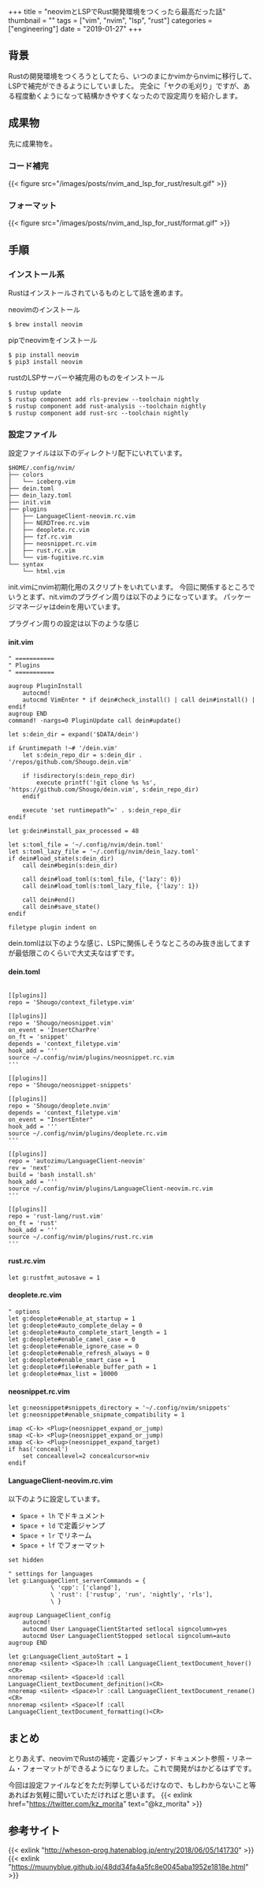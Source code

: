 +++
title = "neovimとLSPでRust開発環境をつくったら最高だった話"
thumbnail = ""
tags = ["vim", "nvim", "lsp", "rust"]
categories = ["engineering"]
date = "2019-01-27"
+++

## 背景

Rustの開発環境をつくろうとしてたら、いつのまにかvimからnvimに移行して、LSPで補完ができるようにしていました。
完全に「ヤクの毛刈り」ですが、ある程度動くようになって結構かきやすくなったので設定周りを紹介します。

## 成果物

先に成果物を。

### コード補完

{{< figure src="/images/posts/nvim_and_lsp_for_rust/result.gif" >}}

### フォーマット

{{< figure src="/images/posts/nvim_and_lsp_for_rust/format.gif" >}}

## 手順

### インストール系

Rustはインストールされているものとして話を進めます。

neovimのインストール

```
$ brew install neovim
```

pipでneovimをインストール

```
$ pip install neovim
$ pip3 install neovim
```

rustのLSPサーバーや補完用のものをインストール

```
$ rustup update
$ rustup component add rls-preview --toolchain nightly
$ rustup component add rust-analysis --toolchain nightly
$ rustup component add rust-src --toolchain nightly
```

### 設定ファイル

設定ファイルは以下のディレクトリ配下にいれています。

```
$HOME/.config/nvim/
├── colors
│   └── iceberg.vim
├── dein.toml
├── dein_lazy.toml
├── init.vim
├── plugins
│   ├── LanguageClient-neovim.rc.vim
│   ├── NERDTree.rc.vim
│   ├── deoplete.rc.vim
│   ├── fzf.rc.vim
│   ├── neosnippet.rc.vim
│   ├── rust.rc.vim
│   └── vim-fugitive.rc.vim
└── syntax
    └── html.vim
```

init.vimにnvim初期化用のスクリプトをいれています。
今回に関係するところでいうとまず、nit.vimのプラグイン周りは以下のようになっています。
パッケージマネージャはdeinを用いています。

プラグイン周りの設定は以下のような感じ

#### init.vim
```vim
" ===========
" Plugins
" ===========

augroup PluginInstall
    autocmd!
    autocmd VimEnter * if dein#check_install() | call dein#install() | endif
augroup END
command! -nargs=0 PluginUpdate call dein#update()

let s:dein_dir = expand('$DATA/dein')

if &runtimepath !~# '/dein.vim'
    let s:dein_repo_dir = s:dein_dir . '/repos/github.com/Shougo.dein.vim'

    if !isdirectory(s:dein_repo_dir)
        execute printf('!git clone %s %s', 'https://github.com/Shougo/dein.vim', s:dein_repo_dir)
    endif

    execute 'set runtimepath^=' . s:dein_repo_dir
endif

let g:dein#install_pax_processed = 48

let s:toml_file = '~/.config/nvim/dein.toml'
let s:toml_lazy_file = '~/.config/nvim/dein_lazy.toml'
if dein#load_state(s:dein_dir)
    call dein#begin(s:dein_dir)

    call dein#load_toml(s:toml_file, {'lazy': 0})
    call dein#load_toml(s:toml_lazy_file, {'lazy': 1})

    call dein#end()
    call dein#save_state()
endif

filetype plugin indent on
```

dein.tomlは以下のような感じ、LSPに関係しそうなところのみ抜き出してますが最低限このくらいで大丈夫なはずです。

#### dein.toml
```

[[plugins]]
repo = 'Shougo/context_filetype.vim'

[[plugins]]
repo = 'Shougo/neosnippet.vim'
on_event = 'InsertCharPre'
on_ft = 'snippet'
depends = 'context_filetype.vim'
hook_add = '''
source ~/.config/nvim/plugins/neosnippet.rc.vim
'''

[[plugins]]
repo = 'Shougo/neosnippet-snippets'

[[plugins]]
repo = 'Shougo/deoplete.nvim'
depends = 'context_filetype.vim'
on_event = "InsertEnter"
hook_add = '''
source ~/.config/nvim/plugins/deoplete.rc.vim
'''

[[plugins]]
repo = 'autozimu/LanguageClient-neovim'
rev = 'next'
build = 'bash install.sh'
hook_add = '''
source ~/.config/nvim/plugins/LanguageClient-neovim.rc.vim
'''

[[plugins]]
repo = 'rust-lang/rust.vim'
on_ft = 'rust'
hook_add = '''
source ~/.config/nvim/plugins/rust.rc.vim
'''

```

#### rust.rc.vim
```vim
let g:rustfmt_autosave = 1
```

#### deoplete.rc.vim
```vim
" options
let g:deoplete#enable_at_startup = 1
let g:deoplete#auto_complete_delay = 0
let g:deoplete#auto_complete_start_length = 1
let g:deoplete#enable_camel_case = 0
let g:deoplete#enable_ignore_case = 0
let g:deoplete#enable_refresh_always = 0
let g:deoplete#enable_smart_case = 1
let g:deoplete#file#enable_buffer_path = 1
let g:deoplete#max_list = 10000

```

#### neosnippet.rc.vim
```vim
let g:neosnippet#snippets_directory = '~/.config/nvim/snippets'
let g:neosnippet#enable_snipmate_compatibility = 1

imap <C-k> <Plug>(neosnippet_expand_or_jump)
smap <C-k> <Plug>(neosnippet_expand_or_jump)
xmap <C-k> <Plug>(neosnippet_expand_target)
if has('conceal')
    set conceallevel=2 concealcursor=niv
endif

```

#### LanguageClient-neovim.rc.vim

以下のように設定しています。


* `Space + lh` でドキュメント
* `Space + ld` で定義ジャンプ
* `Space + lr` でリネーム
* `Space + lf` でフォーマット

```vim
set hidden

" settings for languages
let g:LanguageClient_serverCommands = {
            \ 'cpp': ['clangd'],
            \ 'rust': ['rustup', 'run', 'nightly', 'rls'],
            \ }

augroup LanguageClient_config
    autocmd!
    autocmd User LanguageClientStarted setlocal signcolumn=yes
    autocmd User LanguageClientStopped setlocal signcolumn=auto
augroup END

let g:LanguageClient_autoStart = 1
nnoremap <silent> <Space>lh :call LanguageClient_textDocument_hover()<CR>
nnoremap <silent> <Space>ld :call LanguageClient_textDocument_definition()<CR>
nnoremap <silent> <Space>lr :call LanguageClient_textDocument_rename()<CR>
nnoremap <silent> <Space>lf :call LanguageClient_textDocument_formatting()<CR>

```

## まとめ

とりあえず、neovimでRustの補完・定義ジャンプ・ドキュメント参照・リネーム・フォーマットができるようになりました。これで開発がはかどるはずです。

今回は設定ファイルなどをただ列挙しているだけなので、もしわからないこと等あればお気軽に聞いていただければと思います。
{{< exlink href="https://twitter.com/kz_morita" text="@kz_morita" >}}

## 参考サイト

{{< exlink "http://wheson-prog.hatenablog.jp/entry/2018/06/05/141730" >}}
{{< exlink "https://muunyblue.github.io/48dd34fa4a5fc8e0045aba1952e1818e.html" >}}
